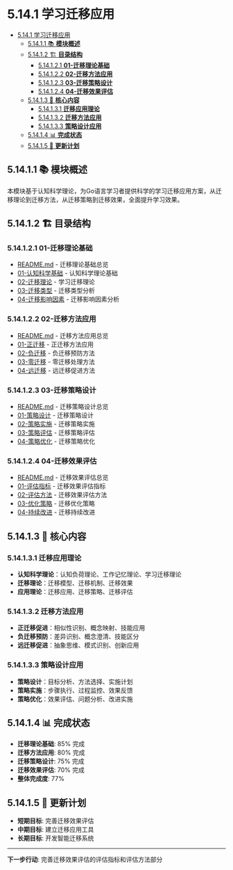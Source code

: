 # 5.14.1 学习迁移应用

<!-- TOC START -->
- [5.14.1 学习迁移应用](#学习迁移应用)
  - [5.14.1.1 📚 **模块概述**](#📚-**模块概述**)
  - [5.14.1.2 🏗️ **目录结构**](#🏗️-**目录结构**)
    - [5.14.1.2.1 **01-迁移理论基础**](#**01-迁移理论基础**)
    - [5.14.1.2.2 **02-迁移方法应用**](#**02-迁移方法应用**)
    - [5.14.1.2.3 **03-迁移策略设计**](#**03-迁移策略设计**)
    - [5.14.1.2.4 **04-迁移效果评估**](#**04-迁移效果评估**)
  - [5.14.1.3 🎯 **核心内容**](#🎯-**核心内容**)
    - [5.14.1.3.1 **迁移应用理论**](#**迁移应用理论**)
    - [5.14.1.3.2 **迁移方法应用**](#**迁移方法应用**)
    - [5.14.1.3.3 **策略设计应用**](#**策略设计应用**)
  - [5.14.1.4 📊 **完成状态**](#📊-**完成状态**)
  - [5.14.1.5 🔄 **更新计划**](#🔄-**更新计划**)
<!-- TOC END -->

## 5.14.1.1 📚 **模块概述**

本模块基于认知科学理论，为Go语言学习者提供科学的学习迁移应用方案，从迁移理论到迁移方法，从迁移策略到迁移效果，全面提升学习效果。

## 5.14.1.2 🏗️ **目录结构**

### 5.14.1.2.1 **01-迁移理论基础**

- [README.md](01-迁移理论基础/README.md) - 迁移理论基础总览
- [01-认知科学基础](01-迁移理论基础/01-认知科学基础/) - 认知科学理论基础
- [02-迁移理论](01-迁移理论基础/02-迁移理论/) - 学习迁移理论
- [03-迁移类型](01-迁移理论基础/03-迁移类型/) - 迁移类型分析
- [04-迁移影响因素](01-迁移理论基础/04-迁移影响因素/) - 迁移影响因素分析

### 5.14.1.2.2 **02-迁移方法应用**

- [README.md](02-迁移方法应用/README.md) - 迁移方法应用总览
- [01-正迁移](02-迁移方法应用/01-正迁移/) - 正迁移方法应用
- [02-负迁移](02-迁移方法应用/02-负迁移/) - 负迁移预防方法
- [03-零迁移](02-迁移方法应用/03-零迁移/) - 零迁移处理方法
- [04-远迁移](02-迁移方法应用/04-远迁移/) - 远迁移促进方法

### 5.14.1.2.3 **03-迁移策略设计**

- [README.md](03-迁移策略设计/README.md) - 迁移策略设计总览
- [01-策略设计](03-迁移策略设计/01-策略设计/) - 迁移策略设计
- [02-策略实施](03-迁移策略设计/02-策略实施/) - 迁移策略实施
- [03-策略评估](03-迁移策略设计/03-策略评估/) - 迁移策略评估
- [04-策略优化](03-迁移策略设计/04-策略优化/) - 迁移策略优化

### 5.14.1.2.4 **04-迁移效果评估**

- [README.md](04-迁移效果评估/README.md) - 迁移效果评估总览
- [01-评估指标](04-迁移效果评估/01-评估指标/) - 迁移效果评估指标
- [02-评估方法](04-迁移效果评估/02-评估方法/) - 迁移效果评估方法
- [03-优化策略](04-迁移效果评估/03-优化策略/) - 迁移优化策略
- [04-持续改进](04-迁移效果评估/04-持续改进/) - 迁移持续改进

## 5.14.1.3 🎯 **核心内容**

### 5.14.1.3.1 **迁移应用理论**

- **认知科学理论**：认知负荷理论、工作记忆理论、学习迁移理论
- **迁移理论**：迁移模型、迁移机制、迁移效果
- **应用理论**：迁移应用、迁移策略、迁移评估

### 5.14.1.3.2 **迁移方法应用**

- **正迁移促进**：相似性识别、概念映射、技能应用
- **负迁移预防**：差异识别、概念澄清、技能区分
- **远迁移促进**：抽象思维、模式识别、创新应用

### 5.14.1.3.3 **策略设计应用**

- **策略设计**：目标分析、方法选择、实施计划
- **策略实施**：步骤执行、过程监控、效果反馈
- **策略优化**：效果评估、问题分析、改进实施

## 5.14.1.4 📊 **完成状态**

- **迁移理论基础**: 85% 完成
- **迁移方法应用**: 80% 完成
- **迁移策略设计**: 75% 完成
- **迁移效果评估**: 70% 完成
- **整体完成度**: 77%

## 5.14.1.5 🔄 **更新计划**

- **短期目标**: 完善迁移效果评估
- **中期目标**: 建立迁移应用工具
- **长期目标**: 开发智能迁移系统

---

**下一步行动**: 完善迁移效果评估的评估指标和评估方法部分
